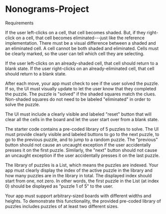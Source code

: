 # Nonograms-Project

Requirements

If the user left-clicks on a cell, that cell becomes shaded. But, if they right-click on a cell, that cell becomes eliminated---just like the reference implementation. There must be a visual difference between a shaded and an eliminated cell. A cell cannot be both shaded and eliminated. Cells must be clearly marked, so the user can tell which cell they are selecting.

If the user left-clicks on an already-shaded cell, that cell should return to a blank state. If the user right-clicks on an already-eliminated cell, that cell should return to a blank state.

After each move, your app must check to see if the user solved the puzzle. If so, the UI must visually update to let the user know that they completed the puzzle. The puzzle is "solved" if the shaded squares match the clues. Non-shaded squares do not need to be labeled "eliminated" in order to solve the puzzle.

The UI must include a clearly visible and labeled "reset" button that will clear all the cells in the board and let the user start over from a blank state.

The starter code contains a pre-coded library of 5 puzzles to solve. The UI must provide clearly visible and labeled buttons to go to the next puzzle, to go to the previous puzzle, and to jump to a random puzzle. The "previous" button should not cause an uncaught exception if the user accidentally presses it on the first puzzle. Similarly, the "next" button should not cause an uncaught exception if the user accidentally presses it on the last puzzle.

The library of puzzles is a List, which means the puzzles are indexed. Your app must clearly display the index of the active puzzle in the library and how many puzzles are in the library in total. The displayed index should start from one, not zero. In other words, the first puzzle in the List (at index 0) should be displayed as "puzzle 1 of 5" to the user.

Your app must support arbitrary-sized boards with different widths and heights. To demonstrate this functionality, the provided pre-coded library of puzzles includes puzzles of at least two different sizes.
